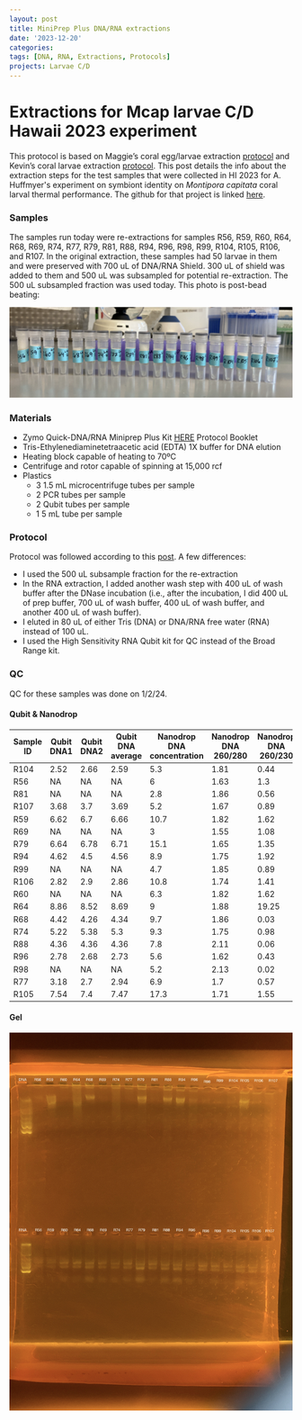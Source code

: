 ```yaml
---
layout: post
title: MiniPrep Plus DNA/RNA extractions
date: '2023-12-20'
categories:
tags: [DNA, RNA, Extractions, Protocols]
projects: Larvae C/D 
---
```


# Extractions for Mcap larvae C/D Hawaii 2023 experiment 

This protocol is based on Maggie’s coral egg/larvae extraction [protocol](https://meschedl.github.io/MESPutnam_Open_Lab_Notebook/Larvae-Ex-Protocol/) and Kevin’s coral larvae extraction [protocol](https://kevinhwong1.github.io/KevinHWong_Notebook/DNA-RNA-Extractions-on-P.-astreoides-larvae-BEAD-BEATING/). This post details the info about the extraction steps for the test samples that were collected in HI 2023 for A. Huffmyer's experiment on symbiont identity on *Montipora capitata* coral larval thermal performance. The github for that project is linked [here](https://github.com/AHuffmyer/larval_symbiont_TPC). 

### Samples 

The samples run today were re-extractions for samples R56, R59, R60, R64, R68, R69, R74, R77, R79, R81, R88, R94, R96, R98, R99, R104, R105, R106, and R107. In the original extraction, these samples had 50 larvae in them and were preserved with 700 uL of DNA/RNA Shield. 300 uL of shield was added to them and 500 uL was subsampled for potential re-extraction. The 500 uL subsampled fraction was used today. This photo is post-bead beating: 

![](https://raw.githubusercontent.com/JillAshey/JillAshey_Putnam_Lab_Notebook/master/images/larvae_cd_mcap2023/samples_20231220.png)

### Materials 

- Zymo Quick-DNA/RNA Miniprep Plus Kit [HERE](https://files.zymoresearch.com/protocols/_d7003t_d7003_quick-dna-rna_miniprep_plus_kit.pdf) Protocol Booklet
- Tris-Ethylenediaminetetraacetic acid (EDTA) 1X buffer for DNA elution
- Heating block capable of heating to 70ºC
- Centrifuge and rotor capable of spinning at 15,000 rcf
- Plastics 
	- 3 1.5 mL microcentrifuge tubes per sample
	- 2 PCR tubes per sample
	- 2 Qubit tubes per sample 
	- 1 5 mL tube per sample 

### Protocol

Protocol was followed according to this [post](https://github.com/JillAshey/JillAshey_Putnam_Lab_Notebook/blob/master/_posts/2023-07-21-MiniprepPlus-DNA%3ARNA-extractions-McapLarvae.md). A few differences: 

- I used the 500 uL subsample fraction for the re-extraction 
- In the RNA extraction, I added another wash step with 400 uL of wash buffer after the DNase incubation (i.e., after the incubation, I did 400 uL of prep buffer, 700 uL of wash buffer, 400 uL of wash buffer, and another 400 uL of wash buffer).
- I eluted in 80 uL of either Tris (DNA) or DNA/RNA free water (RNA) instead of 100 uL. 
- I used the High Sensitivity RNA Qubit kit for QC instead of the Broad Range kit. 

### QC 

QC for these samples was done on 1/2/24. 

#### Qubit & Nanodrop  

| Sample ID | Qubit DNA1 | Qubit DNA2 | Qubit DNA average | Nanodrop DNA concentration | Nanodrop DNA 260/280 | Nanodrop DNA 260/230 | Qubit RNA1 | Qubit RNA2 | Qubit RNA average | Nanodrop RNA concentration | Nanodrop RNA 260/280 | Nanodrop RNA 260/230 |
| --------- | ---------- | ---------- | ----------------- | -------------------------- | -------------------- | -------------------- | ---------- | ---------- | ----------------- | -------------------------- | -------------------- | -------------------- |
| R104      | 2.52       | 2.66       | 2.59              | 5.3                        | 1.81                 | 0.44                 | 13.1       | 13.3       | 13.2              | 10.9                       | 2.34                 | 1.3                  |
| R56       | NA         | NA         | NA                | 6                          | 1.63                 | 1.3                  | 17.7       | 17.4       | 17.55             | 9.2                        | 2.62                 | 0.26                 |
| R81       | NA         | NA         | NA                | 2.8                        | 1.86                 | 0.56                 | 24.2       | 23.6       | 23.9              | 15.2                       | 2.14                 | 1.13                 |
| R107      | 3.68       | 3.7        | 3.69              | 5.2                        | 1.67                 | 0.89                 | 17         | 16.7       | 16.85             | 11.7                       | 2.39                 | 1.39                 |
| R59       | 6.62       | 6.7        | 6.66              | 10.7                       | 1.82                 | 1.62                 | 17.7       | 17.8       | 17.75             | 10.7                       | 2.43                 | 0.9                  |
| R69       | NA         | NA         | NA                | 3                          | 1.55                 | 1.08                 | 20.2       | 19.9       | 20.05             | 15.2                       | 2.47                 | 0.05                 |
| R79       | 6.64       | 6.78       | 6.71              | 15.1                       | 1.65                 | 1.35                 | 40.6       | 40.2       | 40.4              | 27.3                       | 2.19                 | 1.46                 |
| R94       | 4.62       | 4.5        | 4.56              | 8.9                        | 1.75                 | 1.92                 | 31.4       | 30.8       | 31.1              | 23                         | 2.13                 | 1.23                 |
| R99       | NA         | NA         | NA                | 4.7                        | 1.85                 | 0.89                 | 21.6       | 21.6       | 21.6              | 14.1                       | 2.19                 | 1.29                 |
| R106      | 2.82       | 2.9        | 2.86              | 10.8                       | 1.74                 | 1.41                 | 24.2       | 24.6       | 24.4              | 15.8                       | 2.38                 | 1.41                 |
| R60       | NA         | NA         | NA                | 6.3                        | 1.82                 | 1.62                 | 23.4       | 22.8       | 23.1              | 12.2                       | 2.36                 | 1.1                  |
| R64       | 8.86       | 8.52       | 8.69              | 9                          | 1.88                 | 19.25                | 28.2       | 27         | 27.6              | 16.7                       | 2.4                  | 1.31                 |
| R68       | 4.42       | 4.26       | 4.34              | 9.7                        | 1.86                 | 0.03                 | 32.2       | 31.6       | 31.9              | 22.6                       | 2.13                 | 1.11                 |
| R74       | 5.22       | 5.38       | 5.3               | 9.3                        | 1.75                 | 0.98                 | 23.6       | 23.4       | 23.5              | 20.8                       | 2.1                  | 1.01                 |
| R88       | 4.36       | 4.36       | 4.36              | 7.8                        | 2.11                 | 0.06                 | 24.4       | 24         | 24.2              | 23.4                       | 2.09                 | 0.79                 |
| R96       | 2.78       | 2.68       | 2.73              | 5.6                        | 1.62                 | 0.43                 | 21.2       | 21.2       | 21.2              | 13.7                       | 2.3                  | 1.24                 |
| R98       | NA         | NA         | NA                | 5.2                        | 2.13                 | 0.02                 | 22.8       | 22.4       | 22.6              | 15.4                       | 2.3                  | 1.41                 |
| R77       | 3.18       | 2.7        | 2.94              | 6.9                        | 1.7                  | 0.57                 | 21.2       | 20.6       | 20.9              | 15.7                       | 2.17                 | 0.72                 |
| R105      | 7.54       | 7.4        | 7.47              | 17.3                       | 1.71                 | 1.55                 | 24.6       | 24.4       | 24.5              | 17.1                       | 2.33                 | 1.26                 |

#### Gel 
![](https://raw.githubusercontent.com/JillAshey/JillAshey_Putnam_Lab_Notebook/master/images/larvae_cd_mcap2023/gel_20240102.JPG)



